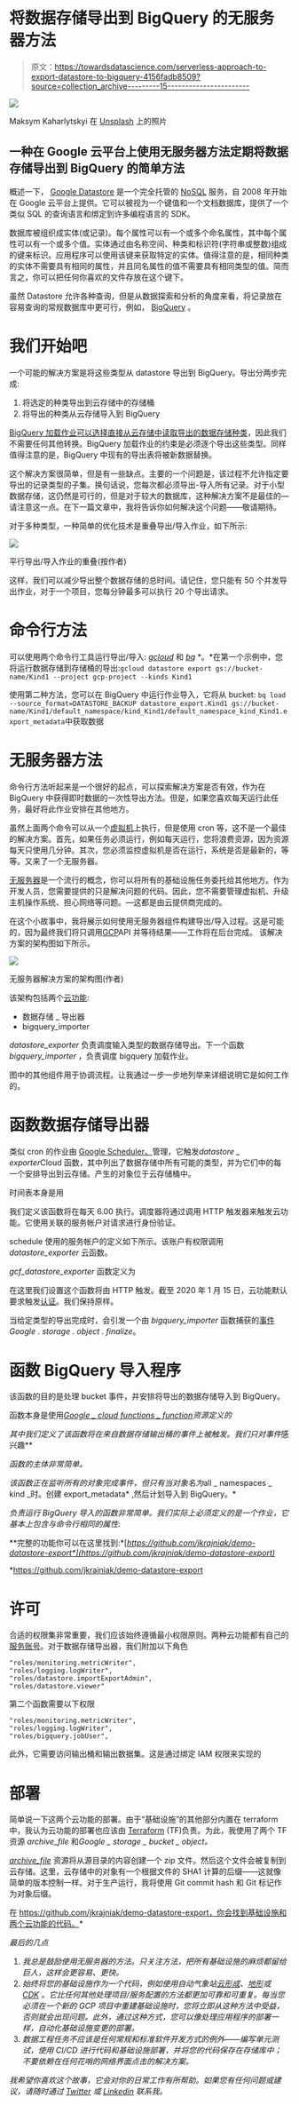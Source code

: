 # 将数据存储导出到 BigQuery 的无服务器方法

> 原文：<https://towardsdatascience.com/serverless-approach-to-export-datastore-to-bigquery-4156fadb8509?source=collection_archive---------15----------------------->

![](img/82a541ee93136b1557b0c6662664b24b.png)

Maksym Kaharlytskyi 在 [Unsplash](https://unsplash.com?utm_source=medium&utm_medium=referral) 上的照片

## 一种在 Google 云平台上使用无服务器方法定期将数据存储导出到 BigQuery 的简单方法

概述一下， [Google Datastore](https://cloud.google.com/datastore) 是一个完全托管的 [NoSQL](https://en.wikipedia.org/wiki/NoSQL) 服务，自 2008 年开始在 Google 云平台上提供。它可以被视为一个键值和一个文档数据库，提供了一个类似 SQL 的查询语言和绑定到许多编程语言的 SDK。

数据库被组织成实体(或记录)。每个属性可以有一个或多个命名属性，其中每个属性可以有一个或多个值。实体通过由名称空间、种类和标识符(字符串或整数)组成的键来标识。应用程序可以使用该键来获取特定的实体。值得注意的是，相同种类的实体不需要具有相同的属性，并且同名属性的值不需要具有相同类型的值。简而言之，你可以把任何你喜欢的文件存放在这个键下。

虽然 Datastore 允许各种查询，但是从数据探索和分析的角度来看，将记录放在容易查询的常规数据库中更可行，例如， [BigQuery](https://cloud.google.com/bigquery) 。

# 我们开始吧

一个可能的解决方案是将这些类型从 datastore 导出到 BigQuery。导出分两步完成:

1.  将选定的种类导出到云存储中的存储桶
2.  将导出的种类从云存储导入到 BigQuery

[BigQuery 加载作业可以选择直接从云存储中读取导出的数据存储种类](https://cloud.google.com/bigquery/docs/loading-data-cloud-datastore#:~:text=BigQuery%20supports%20loading%20data%20from,into%20BigQuery%20as%20a%20table.)，因此我们不需要任何其他转换。BigQuery 加载作业的约束是必须逐个导出这些类型。同样值得注意的是，BigQuery 中现有的导出表将被新数据替换。

这个解决方案很简单，但是有一些缺点。主要的一个问题是，该过程不允许指定要导出的记录类型的子集。换句话说，您每次都必须导出-导入所有记录。对于小型数据存储，这仍然是可行的，但是对于较大的数据库，这种解决方案不是最佳的—请注意这一点。在下一篇文章中，我将告诉你如何解决这个问题——敬请期待。

对于多种类型，一种简单的优化技术是重叠导出/导入作业，如下所示:

![](img/c717b9e032c6780809cced40d7593d65.png)

平行导出/导入作业的重叠(按作者)

这样，我们可以减少导出整个数据存储的总时间。请记住，您只能有 50 个并发导出作业，对于一个项目，您每分钟最多可以执行 20 个导出请求。

# 命令行方法

可以使用两个命令行工具运行导出/导入: [*gcloud*](https://cloud.google.com/sdk/gcloud) 和 [*bq*](https://cloud.google.com/bigquery/docs/bq-command-line-tool) *。*在第一个示例中，您将运行数据存储到存储桶的导出:`gcloud datastore export gs://bucket-name/Kind1 --project gcp-project --kinds Kind1`

使用第二种方法，您可以在 BigQuery 中运行作业导入，它将从 bucket:
`bq load --source_format=DATASTORE_BACKUP datastore_export.Kind1 gs://bucket-name/Kind1/default_namespace/kind_Kind1/default_namespace_kind_Kind1.export_metadata`中获取数据

# 无服务器方法

命令行方法听起来是一个很好的起点，可以探索解决方案是否有效，作为在 BigQuery 中获得即时数据的一次性导出方法。但是，如果您喜欢每天运行此任务，最好将此作业安排在其他地方。

虽然上面两个命令可以从一个[虚拟机](https://cloud.google.com/compute)上执行，但是使用 cron 等，这不是一个最佳的解决方案。首先，如果任务必须运行，例如每天运行，您将浪费资源，因为资源每天只使用几分钟。其次，您必须监控虚拟机是否在运行，系统是否是最新的，等等。又来了一个无服务器。

[无服务器](https://en.wikipedia.org/wiki/Serverless_computing)是一个流行的概念，你可以将所有的基础设施任务委托给其他地方。作为开发人员，您需要提供的只是解决问题的代码。因此，您不需要管理虚拟机、升级主机操作系统、担心网络等问题。—这都是由云提供商完成的。

在这个小故事中，我将展示如何使用无服务器组件构建导出/导入过程。这是可能的，因为最终我们将只调用[GCP](http://cloud.google.com/)API 并等待结果——工作将在后台完成。
该解决方案的架构图如下所示。

![](img/041ab4b6d5a2f8294e9581d546e857e9.png)

无服务器解决方案的架构图(作者)

该架构包括两个[云功能](https://cloud.google.com/functions):

*   数据存储 _ 导出器
*   bigquery_importer

*datastore_exporter* 负责调度输入类型的数据存储导出。下一个函数 *bigquery_importer* ，负责调度 bigquery 加载作业。

图中的其他组件用于协调流程。让我通过一步一步地列举来详细说明它是如何工作的。

# 函数数据存储导出器

类似 cron 的作业由 [Google Scheduler、](https://cloud.google.com/scheduler)管理，它触发*datastore _ exporter*Cloud 函数，其中列出了数据存储中所有可能的类型，并为它们中的每一个安排导出到云存储。产生的对象位于云存储桶中。

时间表本身是用

我们定义该函数将在每天 6.00 执行。调度器将通过调用 HTTP 触发器来触发云功能。它使用关联的服务帐户对请求进行身份验证。

schedule 使用的服务帐户的定义如下所示。该账户有权限调用 *datastore_exporter* 云函数。

*gcf_datastore_exporter* 函数定义为

在这里我们设置这个函数将由 HTTP 触发。截至 2020 年 1 月 15 日，云功能默认要求触发[认证](https://cloud.google.com/functions/docs/securing/managing-access-iam#allowing_unauthenticated_function_invocation)。我们保持原样。

当给定类型的导出完成时，会引发一个由 *bigquery_importer* 函数捕获的[事件](https://cloud.google.com/functions/docs/calling/storage)*Google . storage . object . finalize*。

# 函数 BigQuery 导入程序

该函数的目的是处理 bucket 事件，并安排将导出的数据存储导入到 BigQuery。

函数本身是使用[*Google _ cloud functions _ function*](https://registry.terraform.io/providers/hashicorp/google/latest/docs/resources/cloudfunctions_function)*资源定义的*

*其中我们定义了该函数将在来自数据存储输出桶的事件上被触发。我们只对事件*感兴趣**

*函数的主体非常简单。*

*该函数正在监听所有的对象完成事件，但只有当对象名为*all _ namespaces _ kind _<kind>时。创建 export_metadata* ,然后计划导入到 BigQuery。*

*负责运行 BigQuery 导入的函数非常简单。我们实际上必须定义的是一个作业，它基本上包含与命令行相同的属性:*

**完整的功能你可以在这里找到:*[*https://github.com/jkrajniak/demo-datastore-export*](https://github.com/jkrajniak/demo-datastore-export)*

*<https://github.com/jkrajniak/demo-datastore-export>  

# 许可

合适的权限集非常重要，我们应该始终遵循最小权限原则。两种云功能都有自己的[服务账号](https://cloud.google.com/iam/docs/service-accounts)。对于数据存储导出器，我们附加以下角色

```
"roles/monitoring.metricWriter",
"roles/logging.logWriter",
"roles/datastore.importExportAdmin",
"roles/datastore.viewer"
```

第二个函数需要以下权限

```
"roles/monitoring.metricWriter",
"roles/logging.logWriter",
"roles/bigquery.jobUser",
```

此外，它需要访问输出桶和输出数据集。这是通过绑定 IAM 权限来实现的

# 部署

简单说一下这两个云功能的部署。由于“基础设施”的其他部分内置在 terraform 中，我认为云功能的部署也应该由 [Terraform](https://www.terraform.io/) (TF)负责。为此，我使用了两个 TF 资源 *archive_file* 和*Google _ storage _ bucket _ object。*

[*archive_file*](https://registry.terraform.io/providers/hashicorp/archive/latest/docs/data-sources/archive_file) 资源将从源目录的内容创建一个 zip 文件。然后这个文件会被复制到云存储。这里，云存储中的对象有一个根据文件的 SHA1 计算的后缀——这就像简单的版本控制一样。对于生产运行，我将使用 Git commit hash 和 Git 标记作为对象后缀。

在 https://github.com/jkrajniak/demo-datastore-export，你会找到基础设施和两个云功能的代码。* 

*最后的几点*

1.  *我总是鼓励使用无服务器的方法。只关注方法，把所有基础设施的麻烦都留给巨人，这样会更容易、更快。*
2.  *始终将您的基础设施作为一个代码，例如使用自动气象站[云形成](https://aws.amazon.com/cloudformation/)、[地形](https://www.terraform.io/)或 [CDK](https://aws.amazon.com/cdk/) 。它比任何其他处理项目/服务配置的方法都更加可靠和可重复。每当您必须在一个新的 GCP 项目中重建基础设施时，您将立即从这种方法中受益，否则就会出现问题。此外，通过这种方式，您可以像处理应用程序的部署一样，自动化基础设施变更的部署。*
3.  *数据工程任务不应该是任何常规和标准软件开发方式的例外——编写单元测试，使用 CI/CD 进行代码和基础设施部署，并将您的代码保存在存储库中；不要依赖在任何花哨的网络界面点击的解决方案。*

*我希望你喜欢这个故事，它会对你的日常工作有所帮助。如果您有任何问题或建议，请随时通过 [Twitter](https://twitter.com/MrTheodor) 或 [Linkedin](https://www.linkedin.com/in/jkrajniak/) 联系我。*